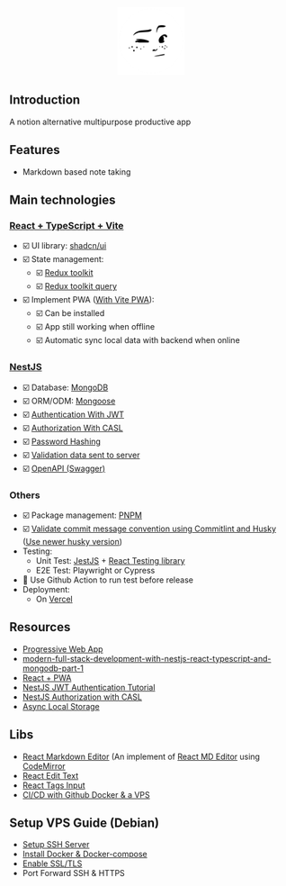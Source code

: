 <p align="center">
  <img src="./react/public/pwa-512x512.png" width="120" alt="Ingenious Logo" />
</p>

## Introduction

A notion alternative multipurpose productive app

## Features

- Markdown based note taking

## Main technologies

### [React + TypeScript + Vite](https://vitejs.dev/guide/)

- ☑️ UI library: [shadcn/ui](https://ui.shadcn.com/)
- ☑️ State management:
  - ☑️ [Redux toolkit](https://redux-toolkit.js.org/introduction/getting-started)
  - ☑️ [Redux toolkit query](https://redux-toolkit.js.org/rtk-query/overview)
- ☑️ Implement PWA ([With Vite PWA](https://vite-pwa-org.netlify.app/guide/)):
  - ☑️ Can be installed
  - ☑️ App still working when offline
  - ☑️ Automatic sync local data with backend when online

### [NestJS](https://docs.nestjs.com/)

- ☑️ Database: [MongoDB](https://www.mongodb.com/docs/manual/)
- ☑️ ORM/ODM: [Mongoose](https://docs.nestjs.com/techniques/mongodb)
- ☑️ [Authentication With JWT](https://docs.nestjs.com/security/authentication)
- ☑️ [Authorization With CASL](https://docs.nestjs.com/security/authorization)
- ☑️ [Password Hashing](https://docs.nestjs.com/security/encryption-and-hashing)
- ☑️ [Validation data sent to server](https://docs.nestjs.com/techniques/validation)
- ☑️ [OpenAPI (Swagger)](https://docs.nestjs.com/openapi/introduction)

### Others

- ☑️ Package management: [PNPM](https://pnpm.io/)
- ☑️ [Validate commit message convention using Commitlint and Husky](https://dev.to/omarzi/how-to-validate-commit-message-convention-using-commitlint-and-husky-aaa) ([Use newer husky version](https://typicode.github.io/husky/migrate-from-v4.html))
- Testing:
  - Unit Test: [JestJS](https://jestjs.io/docs/getting-started) + [React Testing library](https://jestjs.io/docs/tutorial-react)
  - E2E Test: Playwright or Cypress
- 🚧 Use Github Action to run test before release
- Deployment:
  - On [Vercel](https://vercel.com/)

## Resources

- [Progressive Web App](https://web.dev/explore/progressive-web-apps)
- [modern-full-stack-development-with-nestjs-react-typescript-and-mongodb-part-1](https://auth0.com/blog/modern-full-stack-development-with-nestjs-react-typescript-and-mongodb-part-1/)
- [React + PWA](https://www.saurabhmisra.dev/setup-react-pwa-using-vite/)
- [NestJS JWT Authentication Tutorial](https://www.youtube.com/watch?v=EFDUvzJT_wI)
- [NestJS Authorization with CASL](https://www.youtube.com/watch?v=1pPjCX0FHco)
- [Async Local Storage](https://papooch.github.io/nestjs-cls/introduction/quick-start)

## Libs

- [React Markdown Editor](https://github.com/uiwjs/react-markdown-editor) (An implement of [React MD Editor](https://github.com/uiwjs/react-md-editor) using [CodeMirror](https://codemirror.net/)
- [React Edit Text](https://www.npmjs.com/package/react-edit-text)
- [React Tags Input](https://www.npmjs.com/package/react-tagsinput)
- [CI/CD with Github Docker & a VPS](https://omasuaku.medium.com/ci-cd-with-github-docker-a-vps-687a00e552af)

## Setup VPS Guide (Debian)

- [Setup SSH Server](https://wiki.debian.org/SSH)
- [Install Docker & Docker-compose](https://docs.docker.com/engine/install/debian/)
- [Enable SSL/TLS](https://www.server-world.info/en/note?os=Debian_12&p=nginx&f=3)
- Port Forward SSH & HTTPS
